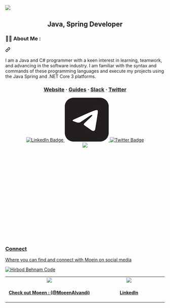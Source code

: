 ![](https://komarev.com/ghpvc/?username=MoeinAlvandi&base=1000&color=blue)
<h2 align="center" class="heading-element" dir="auto">Java, Spring Developer</h2>
<div class="markdown-heading" dir="auto"><h3 class="heading-element" dir="auto">👨‍💻 About Me :</h3><a id="user-content-man_technologist-about-me-" class="anchor" aria-label="Permalink: :man_technologist: About Me :" href="#man_technologist-about-me-"><svg class="octicon octicon-link" viewBox="0 0 16 16" version="1.1" width="16" height="16" aria-hidden="true"><path d="m7.775 3.275 1.25-1.25a3.5 3.5 0 1 1 4.95 4.95l-2.5 2.5a3.5 3.5 0 0 1-4.95 0 .751.751 0 0 1 .018-1.042.751.751 0 0 1 1.042-.018 1.998 1.998 0 0 0 2.83 0l2.5-2.5a2.002 2.002 0 0 0-2.83-2.83l-1.25 1.25a.751.751 0 0 1-1.042-.018.751.751 0 0 1-.018-1.042Zm-4.69 9.64a1.998 1.998 0 0 0 2.83 0l1.25-1.25a.751.751 0 0 1 1.042.018.751.751 0 0 1 .018 1.042l-1.25 1.25a3.5 3.5 0 1 1-4.95-4.95l2.5-2.5a3.5 3.5 0 0 1 4.95 0 .751.751 0 0 1-.018 1.042.751.751 0 0 1-1.042.018 1.998 1.998 0 0 0-2.83 0l-2.5 2.5a1.998 1.998 0 0 0 0 2.83Z"></path></svg></a></div>


<p>
  
  I am a Java and C# programmer with a keen interest in learning, teamwork, and advancing in the software industry. I am familiar with the syntax and commands of these programming languages and execute my projects using the Java Spring and .NET Core 3 platforms.
</p>

<h3 align="center" class="heading-element" dir="auto">
    <a href="https://testcontainers.com/" rel="nofollow">Website</a>
    <span> · </span>
    <a href="https://testcontainers.com/guides/" rel="nofollow">Guides</a>
    <span> · </span>
    <a href="https://slack.testcontainers.org/" rel="nofollow">Slack</a>
    <span> · </span>
    <a href="https://twitter.com/testcontainers" rel="nofollow">Twitter</a>
</h3>


<div id="user-content-badges" align="center" dir="auto">
  <a href="#">
    </a><a href="https://www.linkedin.com/in/moeen-alvandi" rel="nofollow">
    <img src="https://camo.githubusercontent.com/73d7f9030632789d857cd7bb543d9cb9bada0672f246b6008258864452f17988/68747470733a2f2f696d672e736869656c64732e696f2f62616467652f4c696e6b6564496e2d626c75653f7374796c653d666f722d7468652d6261646765266c6f676f3d6c696e6b6564696e266c6f676f436f6c6f723d7768697465" alt="LinkedIn Badge" data-canonical-src="https://img.shields.io/badge/LinkedIn-blue?style=for-the-badge&amp;logo=linkedin&amp;logoColor=white" style="max-width: 100%;">
  </a>

 
  <a href="https://www.facebook.com/sharaf.qeshta.1" rel="nofollow">
    <img src="https://raw.githubusercontent.com/MoeinAlvandi/CleanCodeTools/main/telegramIcon.png" alt="Facebook Badge" data-canonical-src="https://img.shields.io/badge/Facebook-blue?style=for-the-badge&amp;logo=facebook&amp;logoColor=white" style="max-width: 100%;">
  </a>
  <a href="#">
    <img src="https://camo.githubusercontent.com/344871562459b446020edfad3758f2eaec8aa08d332bf52413055b03bb056b46/68747470733a2f2f696d672e736869656c64732e696f2f62616467652f547769747465722d626c75653f7374796c653d666f722d7468652d6261646765266c6f676f3d74776974746572266c6f676f436f6c6f723d7768697465" alt="Twitter Badge" data-canonical-src="https://img.shields.io/badge/Twitter-blue?style=for-the-badge&amp;logo=twitter&amp;logoColor=white" style="max-width: 100%;">
  </a>
</div>
<div align="center" dir="auto">
  <animated-image data-catalyst="" style="width: 600px;"><a target="_blank" rel="noopener noreferrer nofollow" href="https://camo.githubusercontent.com/d26893d99fe76f99fcf7d36e586ad8a0133c131fd4b101fe56494105b4238549/68747470733a2f2f6d656469612e67697068792e636f6d2f6d656469612f645765734263544c61766b5a754733354d492f67697068792e676966" data-target="animated-image.originalLink"><img src="https://camo.githubusercontent.com/d26893d99fe76f99fcf7d36e586ad8a0133c131fd4b101fe56494105b4238549/68747470733a2f2f6d656469612e67697068792e636f6d2f6d656469612f645765734263544c61766b5a754733354d492f67697068792e676966" height="300" data-canonical-src="https://media.giphy.com/media/dWesBcTLavkZuG35MI/giphy.gif" style="max-width: 100%; display: inline-block;" data-target="animated-image.originalImage"></a>
      <span class="AnimatedImagePlayer" data-target="animated-image.player" hidden="">
        <a data-target="animated-image.replacedLink" class="AnimatedImagePlayer-images" href="https://camo.githubusercontent.com/d26893d99fe76f99fcf7d36e586ad8a0133c131fd4b101fe56494105b4238549/68747470733a2f2f6d656469612e67697068792e636f6d2f6d656469612f645765734263544c61766b5a754733354d492f67697068792e676966" target="_blank">
          
   
</div>

<h3 class="heading-element" dir="auto">Connect</h3>
<p>Where you can find and connect with Moein on social media</p>

<p dir="auto"><a target="_blank" rel="noopener noreferrer nofollow" href="https://camo.githubusercontent.com/2ae0d1076f98187f852226c8f03da58355f432cef24b5da2bdf2a9e61d062a2e/68747470733a2f2f6769746875622d726561646d652d73746174732e76657263656c2e6170702f6170692f746f702d6c616e67732f3f757365726e616d653d486972626f644265686e616d26686964653d4a7570797465722532304e6f7465626f6f6b2c48544d4c267468656d653d746f6b796f6e69676874"><img src="https://camo.githubusercontent.com/2ae0d1076f98187f852226c8f03da58355f432cef24b5da2bdf2a9e61d062a2e/68747470733a2f2f6769746875622d726561646d652d73746174732e76657263656c2e6170702f6170692f746f702d6c616e67732f3f757365726e616d653d486972626f644265686e616d26686964653d4a7570797465722532304e6f7465626f6f6b2c48544d4c267468656d653d746f6b796f6e69676874" alt="Hirbod Behnam Code" data-canonical-src="https://github-readme-stats.vercel.app/api/top-langs/?username=HirbodBehnam&amp;hide=Jupyter%20Notebook,HTML&amp;theme=tokyonight" style="max-width: 100%;"></a></p>
<table width="100%">
  <tr>
     <td align="center" valign="top" width="17%">
        <a rel="me" target="_blank" href="https://x.com/MoeenAlvandi?t=6Pbys85hOdyfDXfVZolzAg&s=35" target="_blank">
            <img src="https://s30.picofile.com/file/8473350668/x_logo_twitter_new_brand_containa_copy.png" height="100"/>
            <h4>Check out Moeen : (@MoeenAlvandi)</h4>
        </a>
    </td>
    <td align="center" valign="top" width="17%">
       <a rel="me" target="_blank" href="https://www.linkedin.com/in/moeen-alvandi" target="_blank">
            <img src="https://www.habuma.com/img/linkedin.png" height="100"/>
            <h4>LinkedIn</h4>
        </a>
    </td>
  </tr>
</table>  




<!--
**MoeinAlvandi/MoeinAlvandi** is a ✨ _special_ ✨ repository because its `README.md` (this file) appears on your GitHub profile.

Here are some ideas to get you started:

- 🔭 I’m currently working on ...
- 🌱 I’m currently learning ...
- 👯 I’m looking to collaborate on ...
- 🤔 I’m looking for help with ...
- 💬 Ask me about ...
- 📫 How to reach me: ...
- 😄 Pronouns: ...
- ⚡ Fun fact: ...
-->
